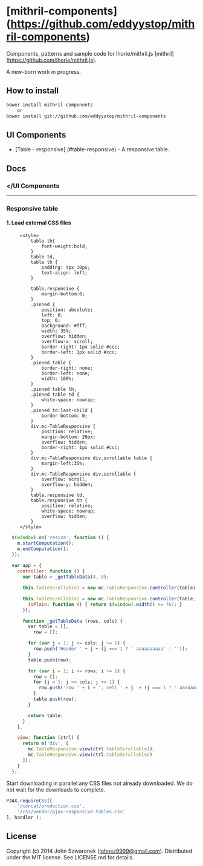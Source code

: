 # [mithril-components] (https://github.com/eddyystop/mithril-components)

Components, patterns and sample code for lhorie/mithril.js 
[mithril] (https://github.com/lhorie/mithril.js).

A new-born work in progress.

## How to install
```sh
bower install mithril-components
    or
bower install git://github.com/eddyystop/mithril-components
```

## UI Components
- [Table - responsive] (#table-responsive) - A responsive table.


## Docs

### <a name="UI"></UI Components


***


### <a name="table-responsive"></a>Responsive table

#### 1. Load external CSS files
```
     <style>
         table th{
             font-weight:bold;
         }
         table td,
         table th {
             padding: 9px 10px;
             text-align: left;
         }
 
         table.responsive {
             margin-bottom:0;
         }
         .pinned {
             position: absolute;
             left: 0;
             top: 0;
             background: #fff;
             width: 35%;
             overflow: hidden;
             overflow-x: scroll;
             border-right: 1px solid #ccc;
             border-left: 1px solid #ccc;
         }
         .pinned table {
             border-right: none;
             border-left: none;
             width: 100%;
         }
         .pinned table th,
         .pinned table td {
             white-space: nowrap;
         }
         .pinned td:last-child {
             border-bottom: 0;
         }
         div.mc-TableResponsive {
             position: relative;
             margin-bottom: 20px;
             overflow: hidden;
             border-right: 1px solid #ccc;
         }
         div.mc-TableResponsive div.scrollable table {
             margin-left:35%;
         }
         div.mc-TableResponsive div.scrollable {
             overflow: scroll;
             overflow-y: hidden;
         }
         table.responsive td,
         table.responsive th {
             position: relative;
             white-space: nowrap;
             overflow: hidden;
         }
     </style>
```

```js
  $(window).on('resize', function () {
    m.startComputation();
    m.endComputation();
  });
  
  var app = {
    controller: function () {
      var table = _getTableData(4, 8);

      this.tableScrollable1 = new mc.TableResponsive.controller(table);

      this.tableScrollable2 = new mc.TableResponsive.controller(table, {
        isPlain: function () { return $(window).width() >= 767; }
      });

      function _getTableData (rows, cols) {
        var table = [],
          row = [];

        for (var j = 1; j <= cols; j += 1) {
          row.push('Header ' + j + (j === 1 ? ' aaaaaaaaaa' : ''));
        }
        table.push(row);

        for (var i = 1; i <= rows; i += 1) {
          row = [];
          for (j = 1; j <= cols; j += 1) {
            row.push('row ' + i + ', cell ' + j  + (j === 1 ? ' aaaaaaaaaa' : ''));
          }
          table.push(row);
        }

        return table;
      }
    },

    view: function (ctrl) {
      return m('div', [
        mc.TableResponsive.view(ctrl.tableScrollable1),
        mc.TableResponsive.view(ctrl.tableScrollable2)
      ]);
    }
  };
```
Start downloading in parallel any CSS files not already downloaded.
We do not wait for the downloads to complete.

```js
PJAX.requireCss([
    '/concat/production.css',
    '/css/vendor/pjax-responsive-tables.css'
], handler );
```


## License
Copyright (c) 2014 John Szwaronek (<johnsz9999@gmail.com>).
Distributed under the MIT license. See LICENSE.md for details.
